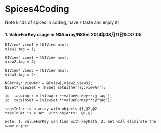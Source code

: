 Spices4Coding
=============

Note kinds of spices in coding, have a taste and enjoy it!

#### 1.  ValueForKey usage in NSAarray/NSSet 2014年08月11日15:37:05
    UIView* view1 = [UIView new];
    view1.tag = 1;
    
    UIView* view2 = [UIView new];
    view2.tag = 2;
    
    UIView* view3 = [UIView new];
    view3.tag = 2;
 
    NSArray* viewArr = @[view1,view2,view3];
    NSSet* viewSet = [NSSet setWithArray:viewArr];
    
    id  tagsInArr = [viewArr **valueForKey**:@"tag"];
    id  tagsInSet = [viewSet **valueForKey**:@"tag"];
    
	tagsInArr is a array with objects @1,@2,@2
	tagsInSet is a set  with objects:  @1,@2
	
	note: 1. valueForKey can find with keyPath, 2. Set will eliminate the same object
